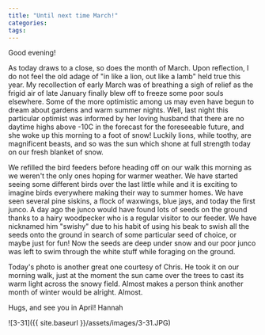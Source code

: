 ```yaml
---
title: "Until next time March!"
categories:
tags:
---
```


Good evening!

As today draws to a close, so does the month of March. Upon reflection, I do not feel the old adage of "in like a lion, out like a lamb" held true this year. My recollection of early March was of breathing a sigh of relief as the frigid air of late January finally blew off to freeze some poor souls elsewhere. Some of the more optimistic among us may even have begun to dream about gardens and warm summer nights. Well, last night this particular optimist was informed by her loving husband that there are no daytime highs above -10C in the forecast for the foreseeable future, and she woke up this morning to a foot of snow! Luckily lions, while toothy, are magnificent beasts, and so was the sun which shone at full strength today on our fresh blanket of snow.

We refilled the bird feeders before heading off on our walk this morning as we weren't the only ones hoping for warmer weather. We have started seeing some different birds over the last little while and it is exciting to imagine birds everywhere making their way to summer homes. We have seen several pine siskins, a flock of waxwings, blue jays, and today the first junco. A day ago the junco would have found lots of seeds on the ground thanks to a hairy woodpecker who is a regular visitor to our feeder. We have nicknamed him "swishy" due to his habit of using his beak to swish all the seeds onto the ground in search of some particular seed of choice, or maybe just for fun! Now the seeds are deep under snow and our poor junco was left to swim through the white stuff while foraging on the ground.

Today's photo is another great one courtesy of Chris. He took it on our morning walk, just at the moment the sun came over the trees to cast its warm light across the snowy field. Almost makes a person think another month of winter would be alright. Almost.

Hugs, and see you in April!
Hannah

![3-31]({{ site.baseurl }}/assets/images/3-31.JPG)